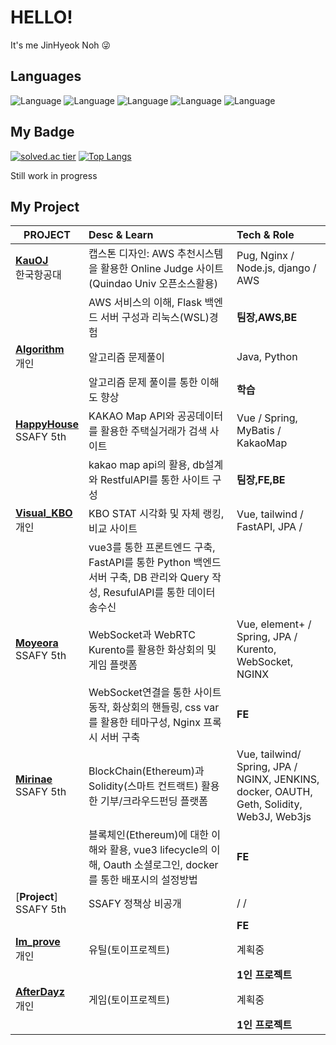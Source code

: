# HELLO!   
It's me JinHyeok Noh 😜

## Languages
![Language](https://img.shields.io/badge/-_JAVA_-yellow) 
![Language](https://img.shields.io/badge/-JavaScript-orange)
![Language](https://img.shields.io/badge/-_C_-brightgreen) 
![Language](https://img.shields.io/badge/-_C_+_+-brightgreen)
![Language](https://img.shields.io/badge/-_Python_-blue)    

## My Badge
[![solved.ac tier](http://mazassumnida.wtf/api/v2/generate_badge?boj=qkfskan82)](https://solved.ac/qkfskan82)
[![Top Langs](https://github-readme-stats.vercel.app/api/top-langs/?username=wizard9582&layout=compact)](https://github.com/anuraghazra/github-readme-stats)

Still work in progress
## My Project

| PROJECT |  Desc & Learn | Tech & Role | 
| ------ | :------ | :------ |
| [**KauOJ**][KauOJlink] </br>한국항공대 |캡스톤 디자인: AWS 추천시스템을 활용한 Online Judge 사이트(Quindao Univ 오픈소스활용) |Pug, Nginx / Node.js, django / AWS |
|| AWS 서비스의 이해, Flask 백엔드 서버 구성과 리눅스(WSL)경험 | **팀장,AWS,BE** | 
| [**Algorithm**][algolink] </br>개인 |알고리즘 문제풀이| Java, Python |
|| 알고리즘 문제 풀이를 통한 이해도 향상 | **학습** | 
| [**HappyHouse**][happyhouselink] </br>SSAFY 5th |KAKAO Map API와 공공데이터를 활용한 주택실거래가 검색 사이트| Vue / Spring, MyBatis / KakaoMap| 
|| kakao map api의 활용, db설계와 RestfulAPI를 통한 사이트 구성|**팀장,FE,BE**|  
| [**Visual_KBO**][kbolink] </br>개인 |KBO STAT 시각화 및 자체 랭킹,비교 사이트|Vue, tailwind / FastAPI, JPA / |
|| vue3를 통한 프론트엔드 구축, FastAPI를 통한 Python 백엔드서버 구축, DB 관리와 Query 작성, ResufulAPI를 통한 데이터 송수신 |  | **1인 프로젝트** | 
| [**Moyeora**][moyeoralink] </br>SSAFY 5th |WebSocket과 WebRTC Kurento를 활용한 화상회의 및 게임 플랫폼| Vue, element+ / Spring, JPA / Kurento, WebSocket, NGINX| 
|| WebSocket연결을 통한 사이트 동작, 화상회의 핸들링, css var를 활용한 테마구성, Nginx 프록시 서버 구축 |**FE**|
| [**Mirinae**][mirinaelink] </br>SSAFY 5th|BlockChain(Ethereum)과 Solidity(스마트 컨트랙트) 활용한 기부/크라우드펀딩 플랫폼| Vue, tailwind/ Spring, JPA / NGINX, JENKINS, docker, OAUTH, Geth, Solidity, Web3J, Web3js |
|| 블록체인(Ethereum)에 대한 이해와 활용, vue3 lifecycle의 이해, Oauth 소셜로그인, docker를 통한 배포시의 설정방법 |**FE**|
| [**Project**] </br>SSAFY 5th| SSAFY 정책상 비공개 | / / |
|||**FE**|
|[**Im_prove**][improvelink] </br>개인|유틸(토이프로젝트)|계획중|
|||**1인 프로젝트**|
|[ **AfterDayz**][afterlink] </br>개인|게임(토이프로젝트)|계획중|
|||**1인 프로젝트**|

[KauOjlink]: https://github.com/wizard9582/KauOJ
[algolink]: https://github.com/wizard9582/Algo
[kbolink]: https://github.com/wizard9582/visual_kbo
[afterlink]: https://github.com/wizard9582/AfterDayz
[happyhouselink]:https://github.com/wizard9582/HappyHouse
[moyeoralink]:https://github.com/wizard9582/moyeora
[mirinaelink]:https://github.com/wizard9582/Mirinae
[improvelink]:https://github.com/wizard9582/Im_prove
